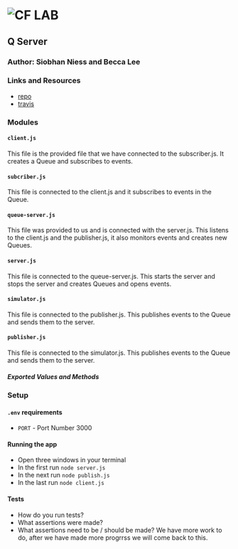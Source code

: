 ![CF](http://i.imgur.com/7v5ASc8.png) LAB
=================================================

## Q Server

### Author: Siobhan Niess and Becca Lee

### Links and Resources
* [repo](https://github.com/niesssiobhan/10-project-q)
* [travis](https://travis-ci.com/niesssiobhan/10-project-q)

### Modules
#### `client.js`
This file is the provided file that we have connected to the subscriber.js. It creates a Queue and subscribes to events.
#### `subcriber.js`
This file is connected to the client.js and it subscribes to events in the Queue. 
#### `queue-server.js`
This file was provided to us and is connected with the server.js. This listens to the client.js and the publisher.js, it also monitors events and creates new Queues.
#### `server.js`
This file is connected to the queue-server.js. This starts the server and stops the server and creates Queues and opens events.
#### `simulator.js`
This file is connected to the publisher.js. This publishes events to the Queue and sends them to the server. 
#### `publisher.js`
This file is connected to the simulator.js. This publishes events to the Queue and sends them to the server. 
##### Exported Values and Methods

### Setup
#### `.env` requirements
* `PORT` - Port Number 3000

#### Running the app
* Open three windows in your terminal
* In the first run `node server.js` 
* In the next run `node publish.js`
* In the last run `node client.js`

#### Tests
* How do you run tests?
* What assertions were made?
* What assertions need to be / should be made?
We have more work to do, after we have made more progrrss we will come back to this. 